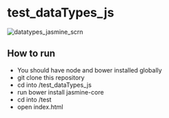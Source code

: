 # test_dataTypes_js
![datatypes_jasmine_scrn](https://cloud.githubusercontent.com/assets/6210056/24731977/5ee3b03e-1a76-11e7-8899-a75e2840aa2b.png)
## How to run
- You should have node and bower installed globally
- git clone this repository
- cd into /test_dataTypes_js
- run bower install jasmine-core
- cd into /test
- open index.html
